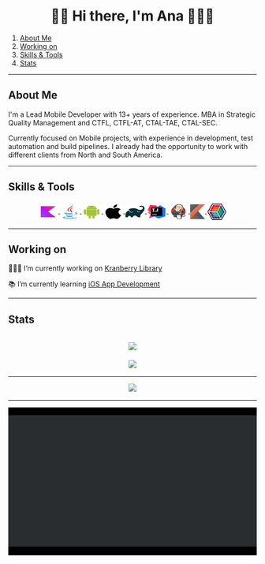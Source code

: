 <h1 align="center">👋🏽 Hi there, I'm Ana 👩🏽‍💻 </h1>


1. [About Me](#about-me)
2. [Working on](#working-on)
3. [Skills & Tools](#skills-&-tools)
4. [Stats](#stats)

------------------------------------------------------------------------
## About Me
I'm a Lead Mobile Developer with 13+ years of experience. MBA in Strategic Quality Management and CTFL, CTFL-AT, CTAL-TAE, CTAL-SEC.

Currently focused on Mobile projects, with experience in development, test automation and build pipelines. I already had the opportunity to work with different clients from North and South America.

------------------------------------------------------------------------
## Skills & Tools

<div align="center">

<a target="_blank" href="https://kotlinlang.org/"> 
    <img align="center" alt="Ana-Kotlin" height="30" width="40" src="https://raw.githubusercontent.com/devicons/devicon/master/icons/kotlin/kotlin-original.svg">
</a>
<a target="_blank" href="https://www.java.com/"> 
  <img align="center" alt="Ana-Java" height="30" width="40" src="https://raw.githubusercontent.com/devicons/devicon/master/icons/java/java-original.svg">
</a>
<a target="_blank" href="https://developer.android.com/"> 
  <img align="center" alt="Ana-Android" height="30" width="40" src="https://raw.githubusercontent.com/devicons/devicon/master/icons/android/android-original.svg">
</a>
<a target="_blank" href="https://developer.apple.com/develop/"> 
  <img align="center" alt="Ana-iOS" height="30" width="40" src="https://raw.githubusercontent.com/devicons/devicon/master/icons/apple/apple-original.svg">
</a>
<a target="_blank" href="https://gradle.org/"> 
  <img align="center" alt="Ana-Gradle" height="30" width="40" src="https://raw.githubusercontent.com/devicons/devicon/master/icons/gradle/gradle-plain.svg">
</a>
<a target="_blank" href="https://www.jetbrains.com/idea/"> 
  <img align="center" alt="Ana-intellij" height="30" width="40" src="https://raw.githubusercontent.com/devicons/devicon/master/icons/intellij/intellij-original.svg">
</a>
<a target="_blank" href="https://www.jenkins.io/"> 
  <img align="center" alt="Ana-jenkins" height="30" width="40" src="https://raw.githubusercontent.com/devicons/devicon/master/icons/jenkins/jenkins-original.svg">
</a>
<a target="_blank" href="https://github.com/kranberry-io/kranberry"> 
  <img align="center" alt="Ana-Kranberry" height="30" width="30" src="https://raw.githubusercontent.com/aludmila-gdev/aludmila-gdev/master/res/logo-kranberry.png">
</a>
<a target="_blank" href="https://thedevconf.com/palestrante/ana-ludmila-de-oliveira"> 
  <img align="center" alt="Ana-Kranberry" height="40" width="40" src="https://raw.githubusercontent.com/aludmila-gdev/aludmila-gdev/master/res/logo-tdc.png">
</a>
</div>

------------------------------------------------------------------------
## Working on


👩🏽‍🏭 I’m currently working on [Kranberry Library](https://github.com/kranberry-io/kranberry)

📚 I’m currently learning [iOS App Development](https://github.com/aludmila-gdev-ios)

------------------------------------------------------------------------
## Stats
<br>
<div align="center">
  <a href="https://github.com/aludmila-gdev">
  <img height="180em" src="https://github-readme-stats.vercel.app/api?username=aludmila-gdev&show_icons=true&theme=buefy&count_private=true&show_owner=true"/>
</div>

<br>
<div align="center">
  <a href="https://github.com/aludmila-gdev">
  <img height="180em" src="https://github-readme-stats.vercel.app/api/top-langs/?username=aludmila-gdev&repo=github-readme-stats&layout=compact"/>
</div>

------------------------------------------------------------------------

<div align="center">
  <a href="https://github.com/aludmila-gdev">
  <img height="25em" src="https://visitor-badge-reloaded.herokuapp.com/badge?page_id=aludmila-gdev.aludmila-gdev&color=00cf00"/>
</div>

------------------------------------------------------------------------
<div align="center">
  <a href="https://github.com/aludmila-gdev">
  <img height="300em" src="https://raw.githubusercontent.com/aludmila-gdev/aludmila-gdev/master/res/ana.gif"/>
</div>
